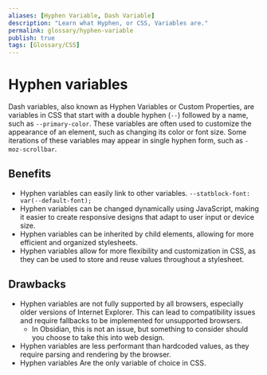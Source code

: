 ```yaml
---
aliases: [Hyphen Variable, Dash Variable]
description: "Learn what Hyphen, or CSS, Variables are."
permalink: glossary/hyphen-variable
publish: true
tags: [Glossary/CSS]
---
```


# Hyphen variables

Dash variables, also known as Hyphen Variables or Custom Properties, are variables in CSS that start with a double hyphen (`--`) followed by a name, such as `--primary-color`. These variables are often used to customize the appearance of an element, such as changing its color or font size. Some iterations of these variables may appear in single hyphen form, such as `-moz-scrollbar`.

## Benefits

- Hyphen variables can easily link to other variables. `--statblock-font: var(--default-font);`
- Hyphen variables can be changed dynamically using JavaScript, making it easier to create responsive designs that adapt to user input or device size.
- Hyphen variables can be inherited by child elements, allowing for more efficient and organized stylesheets.
- Hyphen variables allow for more flexibility and customization in CSS, as they can be used to store and reuse values throughout a stylesheet.

## Drawbacks

-   Hyphen variables are not fully supported by all browsers, especially older versions of Internet Explorer. This can lead to compatibility issues and require fallbacks to be implemented for unsupported browsers. 
	- In Obsidian, this is not an issue, but something to consider should you choose to take this into web design.
-   Hyphen variables are less performant than hardcoded values, as they require parsing and rendering by the browser.
- Hyphen variables Are the only variable of choice in CSS.

